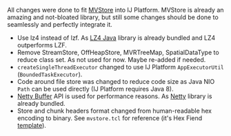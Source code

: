 All changes were done to fit [MVStore](https://www.h2database.com/html/mvstore.html) into IJ Platform.
MVStore is already an amazing and not-bloated library, but still some changes should be done to seamlessly and perfectly integrate it.

 * Use lz4 instead of lzf. As [LZ4 Java](https://github.com/lz4/lz4-java) library is already bundled and LZ4 outperforms LZF.
 * Remove StreamStore, OffHeapStore, MVRTreeMap, SpatialDataType to reduce class set. As not used for now. Maybe re-added if needed.
 * `createSingleThreadExecutor` changed to use IJ Platform `AppExecutorUtil` (`BoundedTaskExecutor`).
 * Code around file store was changed to reduce code size as Java NIO `Path` can be used directly (IJ Platform requires Java 8).
 * [Netty Buffer](https://netty.io/wiki/using-as-a-generic-library.html#buffer-api) API is used for performance reasons. As [Netty](https://netty.io/) library is already bundled.
 * Store and chunk headers format changed from human-readable hex encoding to binary. See `mvstore.tcl` for reference (it's Hex Fiend [template](https://github.com/ridiculousfish/HexFiend/blob/master/templates/Reference.md)). 